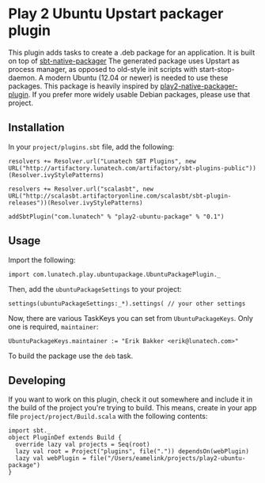Play 2 Ubuntu Upstart packager plugin
=====================================

This plugin adds tasks to create a .deb package for an application. It is built on top of [sbt-native-packager](https://github.com/sbt/sbt-native-packager) The generated package uses Upstart as process manager, as opposed to old-style init scripts with start-stop-daemon. A modern Ubuntu (12.04 or newer) is needed to use these packages. This package is heavily inspired by [play2-native-packager-plugin](https://github.com/kryptt/play2-native-packager-plugin). If you prefer more widely usable Debian packages, please use that project.

Installation
------------

In your `project/plugins.sbt` file, add the following:

    resolvers += Resolver.url("Lunatech SBT Plugins", new URL("http://artifactory.lunatech.com/artifactory/sbt-plugins-public"))(Resolver.ivyStylePatterns)

    resolvers += Resolver.url("scalasbt", new URL("http://scalasbt.artifactoryonline.com/scalasbt/sbt-plugin-releases"))(Resolver.ivyStylePatterns)

    addSbtPlugin("com.lunatech" % "play2-ubuntu-package" % "0.1")

Usage
-----

Import the following:

    import com.lunatech.play.ubuntupackage.UbuntuPackagePlugin._

Then, add the `ubuntuPackageSettings` to your project:

    settings(ubuntuPackageSettings:_*).settings( // your other settings

Now, there are various TaskKeys you can set from `UbuntuPackageKeys`. Only one is required, `maintainer`:

    UbuntuPackageKeys.maintainer := "Erik Bakker <erik@lunatech.com>"

To build the package use the `deb` task.

Developing
----------

If you want to work on this plugin, check it out somewhere and include it in the build of the project you're trying to build. This means, create in your app file `project/project/Build.scala` with the following contents:

    import sbt._
    object PluginDef extends Build {
      override lazy val projects = Seq(root)
      lazy val root = Project("plugins", file(".")) dependsOn(webPlugin)
      lazy val webPlugin = file("/Users/eamelink/projects/play2-ubuntu-package")
    }

